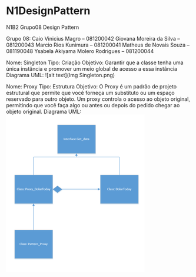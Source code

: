 # N1DesignPattern
N1B2 Grupo08 Design Pattern

Grupo 08:
Caio Vinicius Magro – 081200042 
Giovana Moreira da Silva – 081200043
Marcio Rios Kunimura – 081200041
Matheus de Novais Souza – 081190048 
Ysabela Akiyama Molero Rodrigues – 081200044

Nome: Singleton
Tipo: Criação
Objetivo: Garantir que a classe tenha uma única instância e promover um meio global de acesso a essa instância
Diagrama UML:
![alt text](Img Singleton.png)

Nome: Proxy
Tipo: Estrutura
Objetivo: O Proxy é um padrão de projeto estrutural que permite que você forneça um substituto ou um espaço reservado para outro objeto. Um proxy controla o acesso ao objeto original, permitindo que você faça algo ou antes ou depois do pedido chegar ao objeto original.
Diagrama UML:
![alt text](https://github.com/YsabelaMolero/N1DesignPattern/blob/main/Img%20Proxy.png)
